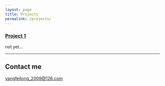 ```yaml
---
layout: page
title: Projects
permalink: /projects/
---
```


### [Project 1](https://github.com/yangfeiffei)
not yet...
***


## Contact me

[yangfeilong_2009@126.com](mailto:yangfeilong_2009@126.com)
